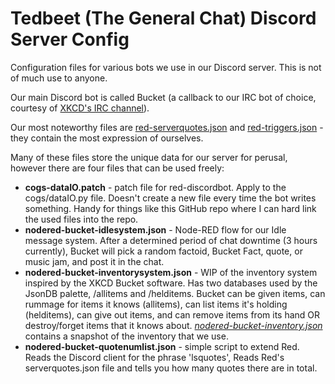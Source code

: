 # Tedbeet (The General Chat) Discord Server Config

Configuration files for various bots we use in our Discord server. This is not of much use to anyone.

Our main Discord bot is called Bucket (a callback to our IRC bot of choice, courtesy of [XKCD's IRC channel](https://github.com/zigdon/xkcd-Bucket/)).

Our most noteworthy files are [red-serverquotes.json](red-serverquotes.json) and [red-triggers.json](red-triggers.json) - they contain the most expression of ourselves.

Many of these files store the unique data for our server for perusal, however there are four files that can be used freely:

- **cogs-dataIO.patch** - patch file for red-discordbot. Apply to the cogs/dataIO.py file. Doesn't create a new file every time the bot writes something. Handy for things like this GitHub repo where I can hard link the used files into the repo.
- **nodered-bucket-idlesystem.json** - Node-RED flow for our Idle message system. After a determined period of chat downtime (3 hours currently), Bucket will pick a random factoid, Bucket Fact, quote, or music jam, and post it in the chat.
- **nodered-bucket-inventorysystem.json** - WIP of the inventory system inspired by the XKCD Bucket software. Has two databases used by the JsonDB palette, /allitems and /helditems. Bucket can be given items, can rummage for items it knows (allitems), can list items it's holding (helditems), can give out items, and can remove items from its hand OR destroy/forget items that it knows about. *[nodered-bucket-inventory.json](nodered-bucket-inventory.json)* contains a snapshot of the inventory that we use.
- **nodered-bucket-quotenumlist.json** - simple script to extend Red. Reads the Discord client for the phrase 'lsquotes', Reads Red's serverquotes.json file and tells you how many quotes there are in total. 
